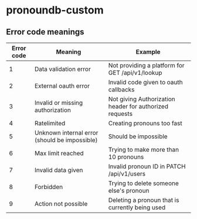 # pronoundb-custom

## Error code meanings

| Error code | Meaning                                       | Example                                                 |
| ---------- | --------------------------------------------- | ------------------------------------------------------- |
| 1          | Data validation error                         | Not providing a platform for GET /api/v1/lookup         |
| 2          | External oauth error                          | Invalid code given to oauth callbacks                   |
| 3          | Invalid or missing authorization              | Not giving Authorization header for authorized requests |
| 4          | Ratelimited                                   | Creating pronouns too fast                              |
| 5          | Unknown internal error (should be impossible) | Should be impossible                                    |
| 6          | Max limit reached                             | Trying to make more than 10 pronouns                    |
| 7          | Invalid data given                            | Invalid pronoun ID in PATCH /api/v1/users               |
| 8          | Forbidden                                     | Trying to delete someone else's pronoun                 |
| 9          | Action not possible                           | Deleting a pronoun that is currently being used         |